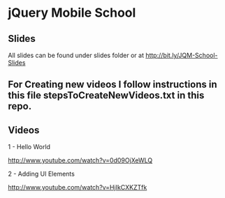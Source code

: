 # jQuery Mobile School

## Slides 
All slides can be found under slides folder or at http://bit.ly/JQM-School-Slides 

## For Creating new videos I follow instructions in this file stepsToCreateNewVideos.txt in this repo.

## Videos

  1 - Hello World

  http://www.youtube.com/watch?v=0d09OjXeWLQ

  2 - Adding UI Elements

  http://www.youtube.com/watch?v=HjIkCXKZTfk
